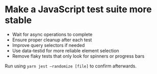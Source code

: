 # Make a JavaScript test suite more stable

* Wait for async operations to complete
* Ensure proper cleanup after each test
* Improve query selectors if needed
* Use data-testid for more reliable element selection
* Remove flaky tests that only look for spinners or progress bars

Run using `yarn jest —randomize [file]` to confirm afterwards.